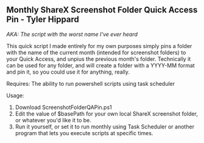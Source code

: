## Monthly ShareX Screenshot Folder Quick Access Pin - Tyler Hippard
*AKA: The script with the worst name I've ever heard*

This quick script I made entirely for my own purposes simply pins a folder with the name of the current month (intended for screenshot folders) to your Quick Access, and unpius the previous month's folder. Technically it can be used for any folder, and will create a folder with a YYYY-MM format and pin it, so you could use it for anything, really.

Requires: The ability to run powershell scripts using task scheduler

Usage:
  1. Download ScreenshotFolderQAPin.ps1
  2. Edit the value of $basePath for your own local ShareX screenshot folder, or whatever you'd like it to be.
  3. Run it yourself, or set it to run monthly using Task Scheduler or another program that lets you execute scripts at specific times.
